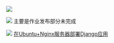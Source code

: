 ![](https://img.shields.io/dub/l/vibe-d.svg)

![](https://img.shields.io/badge/coverage-80%25-green.svg)
主要是作业发布部分未完成

![](https://img.shields.io/badge/deploy-linux-orange.svg)
[在Ubuntu+Nginx服务器部署Django应用](http://yindongliang.com/deploy-django-app)
